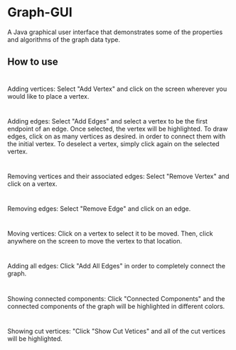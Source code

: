 # Graph-GUI
A Java graphical user interface that demonstrates some of the properties and algorithms of the graph data type.

## How to use

#
Adding vertices: Select "Add Vertex" and click on the screen wherever you would like to place a vertex.
#
Adding edges: Select "Add Edges" and select a vertex to be the first endpoint of an edge. Once selected, the vertex will be highlighted. To draw edges, click on as many vertices as desired.
in order to connect them with the initial vertex. To deselect a vertex, simply click again on the selected vertex.
#
Removing vertices and their associated edges: Select "Remove Vertex" and click on a vertex.
#
Removing edges: Select "Remove Edge" and click on an edge.
#
Moving vertices: Click on a vertex to select it to be moved. Then, click anywhere on the screen to move the vertex to that location.
#
Adding all edges: Click "Add All Edges" in order to completely connect the graph. 
#
Showing connected components: Click "Connected Components" and the connected components of the graph will be highlighted in different colors.
#
Showing cut vertices: "Click "Show Cut Vetices" and all of the cut vertices will be highlighted.
